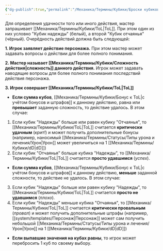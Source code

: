```yaml
---
{"dg-publish":true,"permalink":"/Механика/Термины/Кубики/Броски кубиков на удачу/","noteIcon":"","created":"2025-10-12T10:43:45.958+03:00","updated":"2025-09-24T17:52:04.579+03:00"}
---
```


Для определения удачности того или иного действия, мастер запрашивает [[Механика/Термины/Кубики/ToL\|ToL]]. При этом один из них условно "Кубик надежды" (белый), а второй "Кубик отчаянья" (чёрный). Очерёдность действий должна быть следующей:

**1.  Игрок заявляет действие персонажа.** При этом мастер может задавать вопросы о действии для более полного понимания.

**2. Мастер называет [[Механика/Термины/Кубики/Сложность действия\|сложность]] данного действия.** Игрок может задавать наводящие вопросы для более полного понимания последствий действия персонажа. 

**3. Игрок совершает [[Механика/Термины/Кубики/ToL\|ToL]]**
- **Если сумма кубов**, [[Механика/Термины/Кубики/Бонус к ToL\|с учётом бонусов и штрафов]] к данному действию, равна или **превышает** заданную сложность, то действие удалось. В этом случае:
1. Если кубик "Надежды" больше или равен кубику "Отчаянья", то [[Механика/Термины/Кубики/ToL\|ToL]] считается **критически удачным** (*крит!*) и может получить дополнительные бонусы (например, наносимый [[Механика/Термины/Статусы/Типы урона и лечения/Урон\|Урон]] может увеличиться на 1 [[Механика/Термины/Кубики/dD\|dD]])
2. Если кубик "Отчаянья" больше кубика "Надежды", то [[Механика/Термины/Кубики/ToL\|ToL]] считается **просто удавшимся** (*успех*).


- **Если сумма кубов**,  [[Механика/Термины/Кубики/Бонус к ToL\|с учётом бонусов и штрафов]] к данному действию, **меньше** заданной сложности, то действие не удалось. В этом случае:
3. Если кубик "Надежды" больше или равен кубику "Надежды", то [[Механика/Термины/Кубики/ToL\|ToL]] считается **просто не удавшимся** (*плохо*).
4. Если кубик "Надежды" меньше кубика "Отчаянья", то [[Механика/Термины/Кубики/ToL\|ToL]] считается **критически провальным** (*провал*) и может получить дополнительные штрафы (например, [[system/templates/Персонаж\|Персонаж]] может сам получить небольшой [[Механика/Термины/Статусы/Типы урона и лечения/Урон\|Урон]] на 1 [[Механика/Термины/Кубики/dD\|dD]])


- **Если выпавшие значения на кубах равны**, то игрок может перебросить 1 куб по своему выбору.